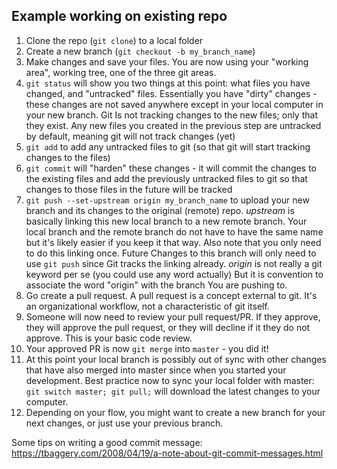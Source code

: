 ## Example working on existing repo 
1. Clone the repo (`git clone`) to a local folder
2. Create a new branch (`git checkout -b my_branch_name`)
3. Make changes and save your files. You are now using your "working area", 
working tree, one of the three git areas.
4. `git status` will show you two things at this point: 
what files you have changed, and "untracked" files. Essentially 
you have "dirty" changes - these changes are not saved anywhere 
except in your local computer in your new branch. Git
Is not tracking changes to the new files; only that they exist. 
Any new files you created in the previous step are 
untracked by default, meaning git will not track changes (yet)
5. `git add` to add any untracked files to git 
(so that git will start tracking changes to the files)  
6. `git commit` will "harden" these changes - it will commit the 
changes to the existing files and add the previously untracked 
files to git so that changes to those files in the future will be tracked
7. `git push --set-upstream origin my_branch_name` to upload your new 
branch and its changes to the original (remote) repo. *upstream* 
is basically linking this new local branch to a new remote branch. 
Your local branch and the remote branch do not have to have the 
same name but it's likely easier if you keep it that way. 
Also note that you only need to do this linking once. Future
Changes to this branch will only need to use `git push` since
Git tracks the linking already. 
*origin* is not really a git keyword per se (you could use any word actually) 
But it is convention to associate the word "origin" with the branch
You are pushing to. 
8. Go create a pull request. A pull request is a concept external to git. 
It's an organizational workflow, not a characteristic of git itself.
9. Someone will now need to review your pull request/PR. If they approve, they will
approve the pull request, or they will decline if it they do not approve. This is
your basic code review. 
10. Your approved PR is now `git merge` into `master` - you did it!
11. At this point your local branch is possibly out of sync with other changes 
that have also merged into master since when you started your development. 
Best practice now to sync your local folder with master: 
`git switch master; git pull;` will download the latest changes to your computer. 
12.  Depending on your flow, you might want to create a new branch for your next changes, 
or just use your previous branch. 

Some tips on writing a good commit message: https://tbaggery.com/2008/04/19/a-note-about-git-commit-messages.html
 
